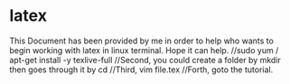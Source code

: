 # latex
This Document has been provided by me in order to help who wants to begin working with latex in linux terminal.
Hope it can help.
//sudo  yum / apt-get install -y texlive-full
//Second, you could create a folder by mkdir then goes through it by cd
//Third, vim file.tex
//Forth, goto the tutorial.
